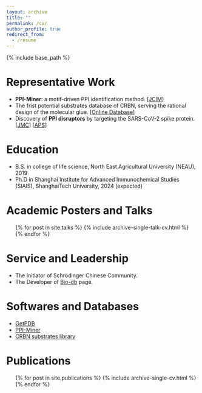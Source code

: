 ```yaml
---
layout: archive
title: ""
permalink: /cv/
author_profile: true
redirect_from:
  - /resume
---
```


{% include base_path %}

Representative Work
=====
* **PPI-Miner**: a motif-driven PPI identification method. \[[JCIM](https://pubs.acs.org/doi/full/10.1021/acs.jcim.2c01033)\]
* The frist potential substrates database of CRBN, serving the rational design of the molecular glue. \[[Online Database](https://bailab.siais.shanghaitech.edu.cn/services/crbn-subslib)\]
* Discovery of **PPI disruptors** by targeting the SARS-CoV-2 spike protein. \[[JMC](https://pubs.acs.org/doi/full/10.1021/acs.jmedchem.1c00320)\] \[[APS](https://www.nature.com/articles/s41401-021-00735-z)\]

Education
======
* B.S. in college of life science, North East Agricultural University (NEAU), 2019
* Ph.D in Shanghai Institute for Advanced Immunochemical Studies (SIAIS), ShanghaiTech University, 2024 (expected)

Academic Posters and Talks
======
  <ul>{% for post in site.talks %}
    {% include archive-single-talk-cv.html %}
  {% endfor %}</ul>

Service and Leadership
======
* The Initiator of Schrödinger Chinese Community.
* The Developer of [Bio-db](https://wang-lin-boop.github.io/Biodb-Search/) page.

Softwares and Databases
=====
* [GetPDB](https://github.com/Wang-Lin-boop/Schrodinger-Script)
* [PPI-Miner](https://github.com/Wang-Lin-boop/PPI-Miner)
* [CRBN substrates library](https://bailab.siais.shanghaitech.edu.cn/services/crbn-subslib)

Publications
======
  <ul>{% for post in site.publications %}
    {% include archive-single-cv.html %}
  {% endfor %}</ul>

